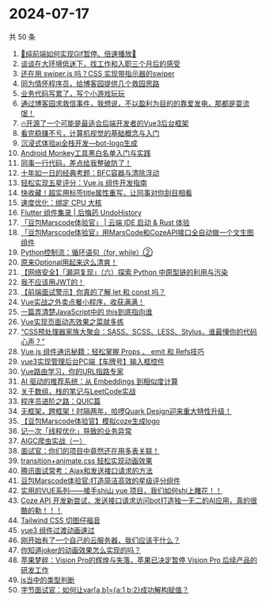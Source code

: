 # 2024-07-17

共 50 条

<!-- BEGIN JUEJIN -->
<!-- 最后更新时间 2024-07-17 00:01:06 +0800 -->
1. [🌟纯前端如何实现Gif暂停、倍速播放🌟](https://juejin.cn/post/7388488504055775268)
1. [谈谈在大环境低迷下，找工作和入职三个月后的感受](https://juejin.cn/post/7391065678546157577)
1. [还在用 swiper.js 吗？CSS 实现带指示器的swiper](https://juejin.cn/post/7391380479977275401)
1. [同为情怀程序员，给博客园提供几个救园思路](https://juejin.cn/post/7392071328520994816)
1. [业务代码写累了，写个小游戏玩玩](https://juejin.cn/post/7390335741585883162)
1. [通过博客园求救信事件，我想说，不以盈利为目的的靠爱发电，那都是耍流氓！](https://juejin.cn/post/7392116075620876297)
1. [🔥开源了一个可能是最适合后端开发者的Vue3后台框架](https://juejin.cn/post/7391744486978240562)
1. [看完稳赚不亏，计算机视觉的基础概念与入门](https://juejin.cn/post/7391065678545584137)
1. [沉浸式体验ai全栈开发—bot-logo生成](https://juejin.cn/post/7390735346847924258)
1. [Android Monkey工具黑白名单入门与实践](https://juejin.cn/post/7390675882191634451)
1. [同事一行代码，差点给我整破防了！](https://juejin.cn/post/7391744516111564852)
1. [十年如一日的经典考题：BFC容器与清除浮动](https://juejin.cn/post/7391006828052807714)
1. [轻松实现五星评分：Vue.js 组件开发指南](https://juejin.cn/post/7390735346847957026)
1. [快收藏！超实用标签title属性重写，让同事对你刮目相看](https://juejin.cn/post/7390735346848792610)
1. [速度优化：绑定 CPU 大核](https://juejin.cn/post/7391160093566517288)
1. [Flutter 组件集录 | 后悔药 UndoHistory ](https://juejin.cn/post/7391737135135768595)
1. [「豆包Marscode体验官」 | 云端 IDE 启动 & Rust 体验](https://juejin.cn/post/7390957334426271796)
1. [「豆包Marscode体验官」用MarsCode和CozeAPI接口全自动做一个文生图组件](https://juejin.cn/post/7391045267079184394)
1. [Python控制流：循环语句（for, while）②](https://juejin.cn/post/7391692769709178920)
1. [原来Optional用起来这么清爽！](https://juejin.cn/post/7391065678546386953)
1. [【网络安全】「漏洞复现」（六）探索 Python 中原型链的利用与污染](https://juejin.cn/post/7390956576179585024)
1. [我不应该用JWT的！](https://juejin.cn/post/7391699424843710515)
1. [【前端面试警示】你真的了解 let 和 const 吗？](https://juejin.cn/post/7389168680746516517)
1. [Vue实战之外卖点餐小程序，收获满满！](https://juejin.cn/post/7391705628999958547)
1. [一篇弄清楚JavaScript中的 this到底指向谁 ](https://juejin.cn/post/7391005009666031631)
1. [Vue实现页面动态效果之菜就多练](https://juejin.cn/post/7391704618181247028)
1. [“CSS预处理器家族大聚会：SASS、SCSS、LESS、Stylus，谁最懂你的代码心声？”](https://juejin.cn/post/7391284215114465292)
1. [Vue.js 组件通讯秘籍：轻松掌握 Props 、 emit 和 Refs技巧](https://juejin.cn/post/7391034124374327311)
1. [vue3实现管理后台PC端【车牌号】输入框控件](https://juejin.cn/post/7391143683410034729)
1. [Vue路由学习，你的URL指路专家](https://juejin.cn/post/7391045267078987786)
1. [AI 驱动的推荐系统：从 Embeddings 到相似度计算](https://juejin.cn/post/7390682536743698466)
1. [关于数组，栈的笔记与LeetCode实战](https://juejin.cn/post/7390675882190831635)
1. [程序员进阶之路：QUIC篇](https://juejin.cn/post/7390769366427746331)
1. [无框架，跨框架！时隔两年，哈啰Quark Design迎来重大特性升级！](https://juejin.cn/post/7391753478123864091)
1. [【豆包Marscode体验官】模拟coze生成logo](https://juejin.cn/post/7390902948614520844)
1. [记一次「线程优化」导致的业务异常](https://juejin.cn/post/7390413094444777472)
1. [AIGC爬虫实战（一）](https://juejin.cn/post/7389913889331363892)
1. [面试官：你们的项目中竟然还在用多表关联！](https://juejin.cn/post/7389643363183149093)
1. [transition+animate.css 轻松实现动画效果](https://juejin.cn/post/7391746410188898304)
1. [腾讯面试常考：Ajax和发送接口请求的方法](https://juejin.cn/post/7391704618180886528)
1. [豆包Marscode体验官:打造简洁高效的星级评分组件](https://juejin.cn/post/7391700919396597810)
1. [实用的VUE系列——接手shi山 vue 项目，我们如何shi上雕花！！](https://juejin.cn/post/7391324758859546664)
1. [Coze API 开发新尝试，发送接口请求访问bot打造独一无二的AI应用，真的很酷的勒！！！](https://juejin.cn/post/7391160093566304296)
1. [Tailwind CSS 切图仔福音](https://juejin.cn/post/7390922424478924827)
1. [vue3 <transition> 组件过渡动画速过](https://juejin.cn/post/7392067430048186418)
1. [刚开始有了一个自己的云服务器，我们应该干什么？](https://juejin.cn/post/7391699541969584137)
1. [你知道joker的动画效果怎么实现的吗？](https://juejin.cn/post/7391746410188685312)
1. [苹果梦碎：Vision Pro的辉煌与失落，苹果已决定暂停 Vision Pro 后续产品的研发工作](https://juejin.cn/post/7390735346849464354)
1. [js当中的类型判断](https://juejin.cn/post/7390689983788826639)
1. [字节面试官：如何让var[a,b]={a:1,b:2}成功解构赋值？](https://juejin.cn/post/7390666931428786187)
<!-- END JUEJIN -->